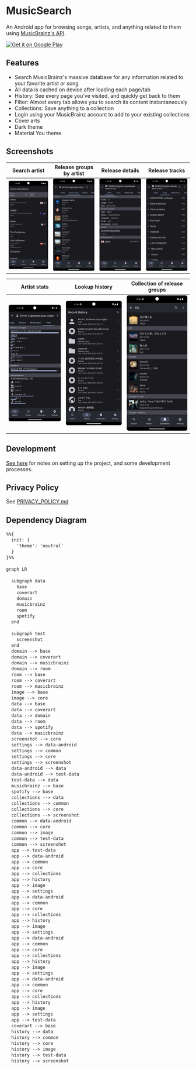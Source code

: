 # MusicSearch

An Android app for browsing songs, artists, and anything related to them
using [MusicBrainz's API](https://wiki.musicbrainz.org/MusicBrainz_API).

<a href="https://play.google.com/store/apps/details?id=io.github.lydavid.musicsearch">
    <img alt="Get it on Google Play" height="80"
        src="https://play.google.com/intl/en_ca/badges/static/images/badges/en_badge_web_generic.png" />
</a>

## Features

- Search MusicBrainz's massive database for any information related to your favorite artist or song
- All data is cached on device after loading each page/tab
- History: See every page you've visited, and quickly get back to them
- Filter: Almost every tab allows you to search its content instantaneously
- Collections: Save anything to a collection
- Login using your MusicBrainz account to add to your existing collections
- Cover arts
- Dark theme
- Material You theme

## Screenshots

| Search artist       | Release groups by artist   | Release details     | Release tracks      |
|---------------------|----------------------------|---------------------|---------------------|
| ![](assets/1.png)   | ![](assets/2.png)          | ![](assets/3.png)   | ![](assets/4.png)   | 

| Artist stats      | Lookup history    | Collection of release groups |
|-------------------|-------------------|------------------------------|
| ![](assets/5.png) | ![](assets/6.png) | ![](assets/7.png)            |

## Development

[See here](./docs/README.md) for notes on setting up the project, and some development processes.

## Privacy Policy

See [PRIVACY_POLICY.md](PRIVACY_POLICY.md)

## Dependency Diagram

```mermaid
%%{
  init: {
    'theme': 'neutral'
  }
}%%

graph LR

  subgraph data
    base
    coverart
    domain
    musicbrainz
    room
    spotify
  end

  subgraph test
    screenshot
  end
  domain --> base
  domain --> coverart
  domain --> musicbrainz
  domain --> room
  room --> base
  room --> coverart
  room --> musicbrainz
  image --> base
  image --> core
  data --> base
  data --> coverart
  data --> domain
  data --> room
  data --> spotify
  data --> musicbrainz
  screenshot --> core
  settings --> data-android
  settings --> common
  settings --> core
  settings --> screenshot
  data-android --> data
  data-android --> test-data
  test-data --> data
  musicbrainz --> base
  spotify --> base
  collections --> data
  collections --> common
  collections --> core
  collections --> screenshot
  common --> data-android
  common --> core
  common --> image
  common --> test-data
  common --> screenshot
  app --> test-data
  app --> data-android
  app --> common
  app --> core
  app --> collections
  app --> history
  app --> image
  app --> settings
  app --> data-android
  app --> common
  app --> core
  app --> collections
  app --> history
  app --> image
  app --> settings
  app --> data-android
  app --> common
  app --> core
  app --> collections
  app --> history
  app --> image
  app --> settings
  app --> data-android
  app --> common
  app --> core
  app --> collections
  app --> history
  app --> image
  app --> settings
  app --> test-data
  coverart --> base
  history --> data
  history --> common
  history --> core
  history --> image
  history --> test-data
  history --> screenshot

```